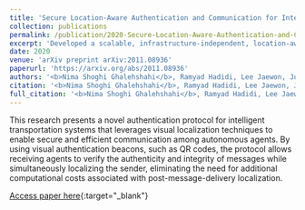 ```yaml
---
title: 'Secure Location-Aware Authentication and Communication for Intelligent Transportation Systems'
collection: publications
permalink: /publication/2020-Secure-Location-Aware-Authentication-and-Communication-for-Intelligent-Transportation-Systems
excerpt: 'Developed a scalable, infrastructure-independent, location-aware authentication protocol for intelligent transportation systems, providing trustworthy communication and efficient sender localization using visual authentication beacons.'
date: 2020
venue: 'arXiv preprint arXiv:2011.08936'
paperurl: 'https://arxiv.org/abs/2011.08936'
authors: '<b>Nima Shoghi Ghalehshahi</b>, Ramyad Hadidi, Lee Jaewon, Jun Chen, Arthur Siqueria, Rahul Rajan, Shaan Dhawan, Pooya Shoghi Ghalehshahi, Hyesoon Kim'
citation: '<b>Nima Shoghi Ghalehshahi</b>, Ramyad Hadidi, Lee Jaewon, Jun Chen, Arthur Siqueria, Rahul Rajan, Shaan Dhawan, Pooya Shoghi Ghalehshahi, Hyesoon Kim, arXiv preprint arXiv:2011.08936, 2020'
full_citation: '<b>Nima Shoghi Ghalehshahi</b>, Ramyad Hadidi, Lee Jaewon, Jun Chen, Arthur Siqueria, Rahul Rajan, Shaan Dhawan, Pooya Shoghi Ghalehshahi, Hyesoon Kim, arXiv preprint arXiv:2011.08936, 2020'
---
```


This research presents a novel authentication protocol for intelligent transportation systems that leverages visual localization techniques to enable secure and efficient communication among autonomous agents. By using visual authentication beacons, such as QR codes, the protocol allows receiving agents to verify the authenticity and integrity of messages while simultaneously localizing the sender, eliminating the need for additional computational costs associated with post-message-delivery localization.

[Access paper here](https://arxiv.org/abs/2011.08936){:target="_blank"}
